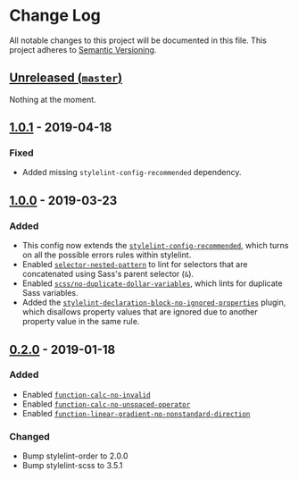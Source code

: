 # Change Log

All notable changes to this project will be documented in this file. This
project adheres to [Semantic Versioning](http://semver.org).

## [Unreleased (`master`)][unreleased]

Nothing at the moment.

[unreleased]: https://github.com/thoughtbot/stylelint-config/compare/v1.0.0...HEAD

## [1.0.1] - 2019-04-18

### Fixed

- Added missing `stylelint-config-recommended` dependency.

[1.0.1]: https://github.com/thoughtbot/stylelint-config/compare/v1.0.0...v1.0.1

## [1.0.0] - 2019-03-23

### Added

- This config now extends the [`stylelint-config-recommended`], which turns on
  all the possible errors rules within stylelint.
- Enabled [`selector-nested-pattern`] to lint for selectors that are
  concatenated using Sass's parent selector (`&`).
- Enabled [`scss/no-duplicate-dollar-variables`], which lints for duplicate
  Sass variables.
- Added the [`stylelint-declaration-block-no-ignored-properties`] plugin, which
  disallows property values that are ignored due to another property value in
  the same rule.

[1.0.0]: https://github.com/thoughtbot/stylelint-config/compare/v0.2.0...v1.0.0
[`stylelint-config-recommended`]: https://github.com/stylelint/stylelint-config-recommended
[`selector-nested-pattern`]: https://stylelint.io/user-guide/rules/selector-nested-pattern/
[`scss/no-duplicate-dollar-variables`]: https://github.com/kristerkari/stylelint-scss/blob/master/src/rules/no-duplicate-dollar-variables/README.md
[`stylelint-declaration-block-no-ignored-properties`]: https://github.com/kristerkari/stylelint-declaration-block-no-ignored-properties

## [0.2.0] - 2019-01-18

### Added

- Enabled [`function-calc-no-invalid`]
- Enabled [`function-calc-no-unspaced-operator`]
- Enabled [`function-linear-gradient-no-nonstandard-direction`]

### Changed

- Bump stylelint-order to 2.0.0
- Bump stylelint-scss to 3.5.1

[0.2.0]: https://github.com/thoughtbot/stylelint-config/compare/v0.1.0...v0.2.0
[`function-calc-no-invalid`]: https://stylelint.io/user-guide/rules/function-calc-no-invalid/
[`function-calc-no-unspaced-operator`]: https://stylelint.io/user-guide/rules/function-calc-no-unspaced-operator/
[`function-linear-gradient-no-nonstandard-direction`]: https://stylelint.io/user-guide/rules/function-linear-gradient-no-nonstandard-direction/
